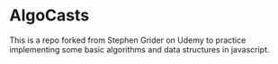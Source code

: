 # AlgoCasts

This is a repo forked from Stephen Grider on Udemy to practice implementing some basic algorithms and data structures in javascript.

